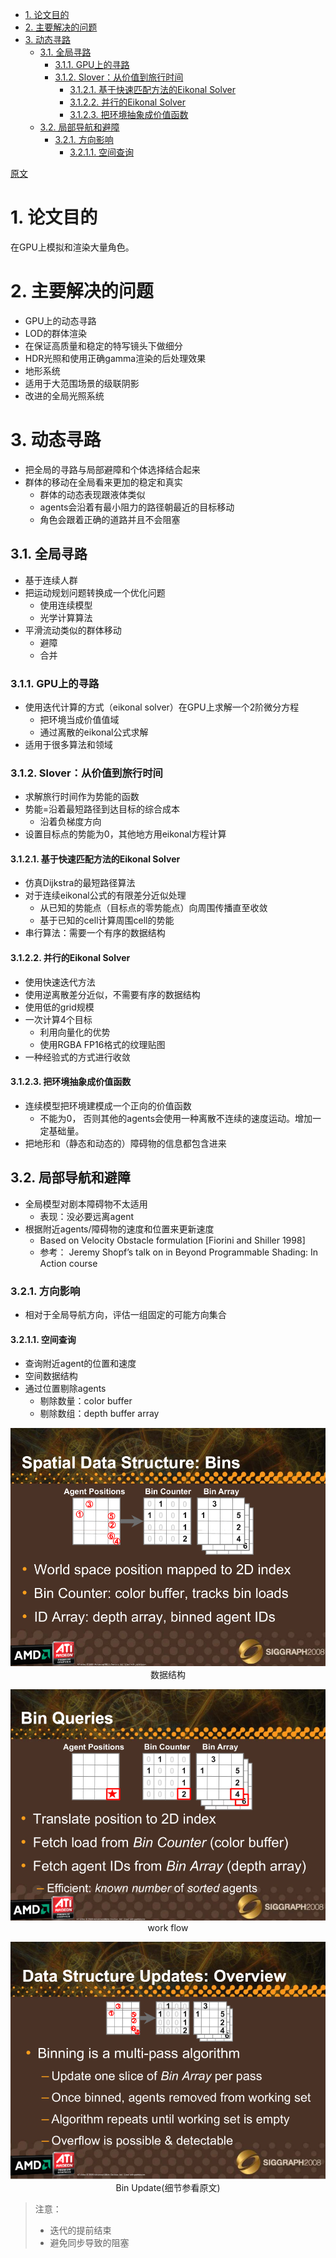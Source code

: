 <!-- TOC -->

- [1. 论文目的](#1-论文目的)
- [2. 主要解决的问题](#2-主要解决的问题)
- [3. 动态寻路](#3-动态寻路)
  - [3.1. 全局寻路](#31-全局寻路)
    - [3.1.1. GPU上的寻路](#311-gpu上的寻路)
    - [3.1.2. Slover：从价值到旅行时间](#312-slover从价值到旅行时间)
      - [3.1.2.1. 基于快速匹配方法的Eikonal Solver](#3121-基于快速匹配方法的eikonal-solver)
      - [3.1.2.2. 并行的Eikonal Solver](#3122-并行的eikonal-solver)
      - [3.1.2.3. 把环境抽象成价值函数](#3123-把环境抽象成价值函数)
  - [3.2. 局部导航和避障](#32-局部导航和避障)
    - [3.2.1. 方向影响](#321-方向影响)
      - [3.2.1.1. 空间查询](#3211-空间查询)

<!-- /TOC -->

[原文](./../References/Oat-Tatarchuk-Froblins(Siggraph2008).pdf)

# 1. 论文目的
在GPU上模拟和渲染大量角色。

# 2. 主要解决的问题
- GPU上的动态寻路
- LOD的群体渲染
- 在保证高质量和稳定的特写镜头下做细分
- HDR光照和使用正确gamma渲染的后处理效果
- 地形系统
- 适用于大范围场景的级联阴影
- 改进的全局光照系统

# 3. 动态寻路
- 把全局的寻路与局部避障和个体选择结合起来
- 群体的移动在全局看来更加的稳定和真实
  - 群体的动态表现跟液体类似
  - agents会沿着有最小阻力的路径朝最近的目标移动
  - 角色会跟着正确的道路并且不会阻塞

## 3.1. 全局寻路
- 基于连续人群
- 把运动规划问题转换成一个优化问题
  - 使用连续模型
  - 光学计算算法
- 平滑流动类似的群体移动
  - 避障
  - 合并

### 3.1.1. GPU上的寻路
- 使用迭代计算的方式（eikonal solver）在GPU上求解一个2阶微分方程
  - 把环境当成价值值域
  - 通过离散的eikonal公式求解
- 适用于很多算法和领域

### 3.1.2. Slover：从价值到旅行时间
- 求解旅行时间作为势能的函数
- 势能=沿着最短路径到达目标的综合成本
  - 沿着负梯度方向
- 设置目标点的势能为0，其他地方用eikonal方程计算

#### 3.1.2.1. 基于快速匹配方法的Eikonal Solver
- 仿真Dijkstra的最短路径算法
- 对于连续eikonal公式的有限差分近似处理
  - 从已知的势能点（目标点的零势能点）向周围传播直至收敛
  - 基于已知的cell计算周围cell的势能
- 串行算法：需要一个有序的数据结构

#### 3.1.2.2. 并行的Eikonal Solver
- 使用快速迭代方法
- 使用逆离散差分近似，不需要有序的数据结构
- 使用低的grid规模
- 一次计算4个目标
  - 利用向量化的优势
  - 使用RGBA FP16格式的纹理贴图
- 一种经验式的方式进行收敛

#### 3.1.2.3. 把环境抽象成价值函数
- 连续模型把环境建模成一个正向的价值函数
  - 不能为0， 否则其他的agents会使用一种离散不连续的速度运动。增加一定基础量。
- 把地形和（静态和动态的）障碍物的信息都包含进来

## 3.2. 局部导航和避障
- 全局模型对剧本障碍物不太适用
  - 表现：没必要远离agent
- 根据附近agents/障碍物的速度和位置来更新速度
  - Based on Velocity Obstacle formulation [Fiorini and Shiller 1998]
  - 参考： Jeremy Shopf’s talk on in Beyond Programmable Shading: In Action course

### 3.2.1. 方向影响
- 相对于全局导航方向，评估一组固定的可能方向集合

#### 3.2.1.1. 空间查询
- 查询附近agent的位置和速度
- 空间数据结构
- 通过位置剔除agents
  - 剔除数量：color buffer
  - 剔除数组：depth buffer array

<div align="center">

![数据结构][Bins]
数据结构

![work flow][BinQuery]
work flow

![update][BinUpdate]
Bin Update(细节参看原文)

</div>

> 注意：
> - 迭代的提前结束
> - 避免同步导致的阻塞

[Bins]: ./Bins.png
[BinQuery]: ./BinQuery.png
[BinUpdate]: ./BinUpdate.png



